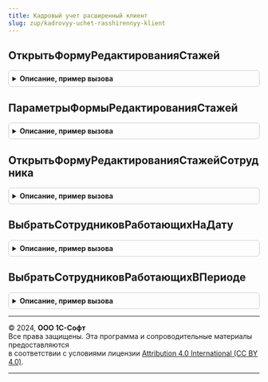 ```yaml
---
title: Кадровый учет расширенный клиент
slug: zup/kadrovyy-uchet-rasshirennyy-klient
---
```



## ОткрытьФормуРедактированияСтажей
<details style="margin: 1em 0; padding: 0.5em; border: 1px solid #ccc; border-radius: 6px;">

<summary style="font-weight: bold; cursor: pointer;">Описание, пример вызова</summary>

```bsl

// Открывает форму редактирования стажей сотрудника.
//
// Параметры:
//  ПараметрыФормы - Структура - См. функцию ПараметрыФормыРедактированияСтажей().
//  Обработчик - ОписаниеОповещения - Описание процедуры, вызываемой при окончании редактировании стажей с параметрами.
//     * РезультатРедактированияСтажей - Неопределено, КодВозвратаДиалога, Структура -
//           Результат редактирования стажей.
//           При успешном окончании редактирования процедура будет вызвана с параметром типа "Структура" с полями:
//               ** Сотрудник - СправочникСсылка.Сотрудники
//               ** ФизическоеЛицо - СправочникСсылка.ФизическиеЛица
//               ** ДанныеСтажей - ДанныеФормыКоллекция
//           При отказе от редактирования процедура будет вызвана с параметром типа "Неопределено" или "КодВозвратаДиалога".
//           Пример чтения результатов процедуры см. в форме документа БольничныйЛист.
//     * ДополнительныеПараметры - Произвольный - Значение, которое было указано при создании объекта ОписаниеОповещения.
//
Процедура ОткрытьФормуРедактированияСтажей(ПараметрыФормы, Обработчик) Экспорт
```

Пример вызова
```bsl
КадровыйУчетРасширенныйКлиент.ОткрытьФормуРедактированияСтажей(ПараметрыФормы, Обработчик) 
```
</details>

## ПараметрыФормыРедактированияСтажей
<details style="margin: 1em 0; padding: 0.5em; border: 1px solid #ccc; border-radius: 6px;">

<summary style="font-weight: bold; cursor: pointer;">Описание, пример вызова</summary>

```bsl

// Возвращает параметры, необходимые для процедуры ОткрытьФормуРедактированияСтажей.
//
// Возвращаемое значение:
//   Структура - Параметры, необходимые для вызова процедуры ОткрытьФормуРедактированияСтажей.
//       * ТолькоПросмотр - Булево - Признак возможности редактирования отображаемых данных.
//       * Сотрудник - СправочникСсылка.Сотрудники - Необязательный, если передан параметр "ФизическоеЛицо".
//       * ФизическоеЛицо - СправочникСсылка.ФизическиеЛица - Необязательный, если передан параметр "Сотрудник".
//       * ДатаСведений - Дата
//       * ВидыСтажа - Массив из СправочникСсылка.ВидыСтажа
//       * ДанныеСтажей - Соответствие - Данные стажей сотрудника.
//           * Ключ - СправочникСсылка.ВидыСтажа
//           * Значение - Структура - См. ЗарплатаКадрыРасширенныйКлиентСервер.СведенияОСтаже().
//       * Записывать - Булево - Если Истина, данные о стаже будут записаны при закрытии формы.
//       * НеобязательныеВидыСтажа - ФиксированноеСоответствие - стажи, заполнение которых необязательно.
//           Для этих стажей будет выведен флажок, разрешающий редактирование данных стажа.
//           Эти виды стажа должны также быть перечислены в параметре ВидыСтажа.
//       * ЗаголовокФормы - Строка - Заголовок формы ввода стажей.
//
Функция ПараметрыФормыРедактированияСтажей() Экспорт
```

Пример вызова
```bsl
Результат = КадровыйУчетРасширенныйКлиент.ПараметрыФормыРедактированияСтажей() 
```
</details>

## ОткрытьФормуРедактированияСтажейСотрудника
<details style="margin: 1em 0; padding: 0.5em; border: 1px solid #ccc; border-radius: 6px;">

<summary style="font-weight: bold; cursor: pointer;">Описание, пример вызова</summary>

```bsl

// Устарела. Следует использовать КадровыйУчетРасширенныйКлиент.ОткрытьФормуРедактированияСтажей.
// Открывает форму редактирования стажей сотрудника.
//
// Параметры:
//		Форма			- ФормаКлиентскогоПриложения
//		Сотрудник		- СправочникСсылка.Сотрудники
//		ДатаСведений	- Дата
//		ВидыСтажа		- Массив ссылок на элементы справочника ВидыСтажа.
//		ФизическоеЛицо	- СправочникСсылка.ФизическиеЛица, передается если известно.
//		ДанныеСтажей	- Соответствие - Данные стажей сотрудника.
//   						* Ключ - Вид стажа;
//   						* Значение - Структура, сформированная методом ЗарплатаКадрыРасширенныйКлиентСервер.СведенияОСтаже().
//		Записывать 		- Булево - Если Истина, данные о стаже будут записаны при закрытии формы.
//		НеобязательныеВидыСтажа	- Фиксированное соответствие - стажи, заполнение которых необязательно. Для этих стажей будет
//                                                             выведен флажок, разрешающий редактирование данных стажа. Эти
//                                                             виды стажа должны также быть перечислены в параметре ВидыСтажа.
//   						* Ключ - Вид стажа;
//   						* Значение - Строка, заголовок флажка.
//
Процедура ОткрытьФормуРедактированияСтажейСотрудника(Форма, Сотрудник, ДатаСведений, ВидыСтажа, ФизическоеЛицо = Неопределено, ДанныеСтажей = Неопределено, Записывать = Истина, НеобязательныеВидыСтажа = Неопределено) Экспорт
```

Пример вызова
```bsl
КадровыйУчетРасширенныйКлиент.ОткрытьФормуРедактированияСтажейСотрудника(Форма, Сотрудник, ДатаСведений, ВидыСтажа, ФизическоеЛицо, ДанныеСтажей, Записывать, НеобязательныеВидыСтажа);
```
</details>

## ВыбратьСотрудниковРаботающихНаДату
<details style="margin: 1em 0; padding: 0.5em; border: 1px solid #ccc; border-radius: 6px;">

<summary style="font-weight: bold; cursor: pointer;">Описание, пример вызова</summary>

```bsl

// Устарела см. процедуру КадровыйУчетКлиент.ВыбратьСотрудниковРаботающихНаДатуПоПараметрамОткрытияФормыСписка.
//
Процедура ВыбратьСотрудниковРаботающихНаДату(ВладелецФормыВыбора, Организация = Неопределено, Подразделение = Неопределено, ДатаПримененияОтбора = '00010101', МножественныйВыбор = Истина, АдресСпискаПодобранныхСотрудников = "", СтруктураОтбора = Неопределено) Экспорт
```

Пример вызова
```bsl
КадровыйУчетРасширенныйКлиент.ВыбратьСотрудниковРаботающихНаДату(ВладелецФормыВыбора, Организация, Подразделение, ДатаПримененияОтбора, МножественныйВыбор, АдресСпискаПодобранныхСотрудников, СтруктураОтбора);
```
</details>

## ВыбратьСотрудниковРаботающихВПериоде
<details style="margin: 1em 0; padding: 0.5em; border: 1px solid #ccc; border-radius: 6px;">

<summary style="font-weight: bold; cursor: pointer;">Описание, пример вызова</summary>

```bsl

// Устарела см. процедуру КадровыйУчетКлиент.ВыбратьСотрудниковРаботающихВПериодеПоПараметрамОткрытияФормыСписка.
//
Процедура ВыбратьСотрудниковРаботающихВПериоде(ВладелецФормыВыбора, Организация = Неопределено, Подразделение = Неопределено, НачалоПериодаПримененияОтбора = '00010101', ОкончаниеПериодаПримененияОтбора = '00010101', МножественныйВыбор = Истина, АдресСпискаПодобранныхСотрудников = "", СтруктураОтбора = Неопределено) Экспорт
```

Пример вызова
```bsl
КадровыйУчетРасширенныйКлиент.ВыбратьСотрудниковРаботающихВПериоде(ВладелецФормыВыбора, Организация, Подразделение, НачалоПериодаПримененияОтбора, ОкончаниеПериодаПримененияОтбора, МножественныйВыбор, АдресСпискаПодобранныхСотрудников, СтруктураОтбора);
```
</details>

---

© 2024, **ООО 1С-Софт**  
Все права защищены. Эта программа и сопроводительные материалы предоставляются  
в соответствии с условиями лицензии [Attribution 4.0 International (CC BY 4.0)](https://creativecommons.org/licenses/by/4.0/legalcode).

---
